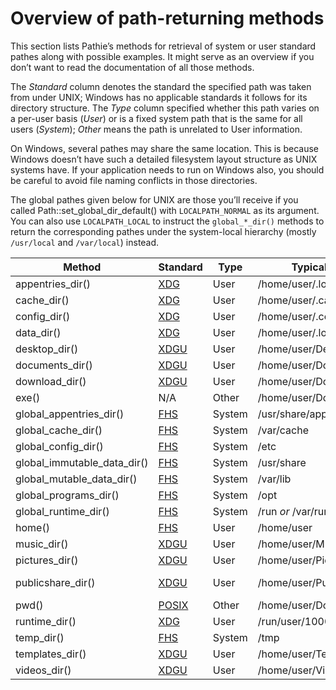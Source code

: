 Overview of path-returning methods
==================================

This section lists Pathie’s methods for retrieval of system or user
standard pathes along with possible examples. It might serve as an
overview if you don’t want to read the documentation of all those
methods.

The _Standard_ column denotes the standard the specified path was taken from under UNIX; Windows
has no applicable standards it follows for its directory structure. The _Type_ column
specified whether this path varies on a per-user basis (_User_) or is a fixed system
path that is the same for all users (_System_); _Other_ means the path is unrelated
to User information.

On Windows, several pathes may share the same location. This is because Windows
doesn’t have such a detailed filesystem layout structure as UNIX systems have.
If your application needs to run on Windows also, you should be careful to avoid
file naming conflicts in those directories.

The global pathes given below for UNIX are those you’ll receive if you called Path::set_global_dir_default()
with `LOCALPATH_NORMAL` as its argument. You can also use `LOCALPATH_LOCAL` to instruct
the `global_*_dir()` methods to return the corresponding pathes under the system-local
hierarchy (mostly `/usr/local` and `/var/local`) instead.

Method|Standard|Type|Typical UNIX return value|Typical Windows return value
------|--------|----|-------------------------|----------------------------
appentries_dir()|[XDG]|User|/home/user/.local/share/applications|C:/Users/user/Start Menu
cache_dir()|[XDG]|User|/home/user/.cache|C:/Users/user/AppData/Local
config_dir()|[XDG]|User|/home/user/.config|C:/Users/user/AppData/Roaming
data_dir()|[XDG]|User|/home/user/.local/share|C:/Users/user/AppData/Roaming
desktop_dir()|[XDGU]|User|/home/user/Desktop|C:/Users/user/Desktop
documents_dir()|[XDGU]|User|/home/user/Documents|C:/Users/user/Documents
download_dir()|[XDGU]|User|/home/user/Downloads|N/A
exe()|N/A|Other|/home/user/Downloads/software/bin/foo|C:/Users/user/Downloads/software/foo.exe
global_appentries_dir()|[FHS]|System|/usr/share/applications|C:/Users/All Users/Start Menu
global_cache_dir()|[FHS]|System|/var/cache|C:/Users/All Users/Application Data
global_config_dir()|[FHS]|System|/etc|C:/Windows/System32
global_immutable_data_dir()|[FHS]|System|/usr/share|C:/Windows/System32
global_mutable_data_dir()|[FHS]|System|/var/lib|C:/Users/All Users/Application Data
global_programs_dir()|[FHS]|System|/opt|C:/Program Files
global_runtime_dir()|[FHS]|System|/run _or_ /var/run|C:/Temp
home()|[FHS]|User|/home/user|C:/Users/user
music_dir()|[XDGU]|User|/home/user/Music|C:/Users/user/Music
pictures_dir()|[XDGU]|User|/home/user/Pictures|C:/Users/user/Pictures
publicshare_dir()|[XDGU]|User|/home/user/Public|C:/Users/user/AppData/Roaming/Microsoft/Windows/Network Shortcuts
pwd()|[POSIX]|Other|/home/user/Downloads/software|C:/Users/user/Downloads/software
runtime_dir()|[XDG]|User|/run/user/1000|C:/Users/user/AppData/Local/Temp
temp_dir()|[FHS]|System|/tmp|C:/Users/user/AppData/Local/Temp
templates_dir()|[XDGU]|User|/home/user/Templates|C:/Users/user/AppData/Roaming/Microsoft/Windows/Templates
videos_dir()|[XDGU]|User|/home/user/Videos|C:/Users/user/Videos

[FHS]: http://refspecs.linuxfoundation.org/FHS_2.3/
[XDG]: http://standards.freedesktop.org/basedir-spec/basedir-spec-latest.html
[XDGU]: http://freedesktop.org/wiki/Software/xdg-user-dirs/
[POSIX]: http://pubs.opengroup.org/onlinepubs/9699919799/
